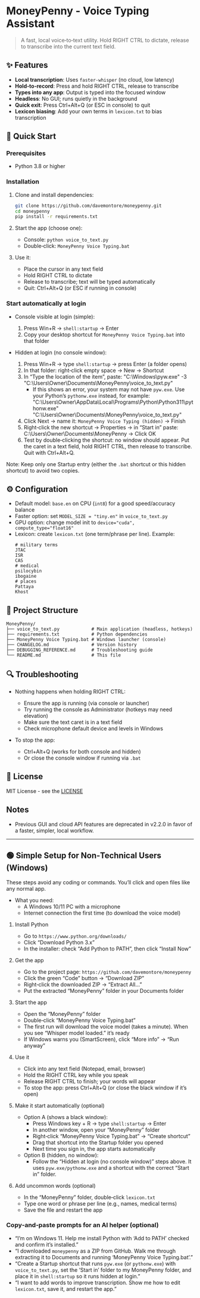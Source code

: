 # MoneyPenny - Voice Typing Assistant

> A fast, local voice‑to‑text utility. Hold RIGHT CTRL to dictate, release to transcribe into the current text field.

## ✨ Features

- **Local transcription**: Uses `faster-whisper` (no cloud, low latency)
- **Hold‑to‑record**: Press and hold RIGHT CTRL, release to transcribe
- **Types into any app**: Output is typed into the focused window
- **Headless**: No GUI; runs quietly in the background
- **Quick exit**: Press Ctrl+Alt+Q (or ESC in console) to quit
 - **Lexicon biasing**: Add your own terms in `lexicon.txt` to bias transcription

## 🚀 Quick Start

### Prerequisites
- Python 3.8 or higher

### Installation

1. Clone and install dependencies:
   ```bash
   git clone https://github.com/davemontore/moneypenny.git
   cd moneypenny
   pip install -r requirements.txt
   ```

2. Start the app (choose one):
   - Console: `python voice_to_text.py`
   - Double‑click: `MoneyPenny Voice Typing.bat`

3. Use it:
   - Place the cursor in any text field
   - Hold RIGHT CTRL to dictate
   - Release to transcribe; text will be typed automatically
   - Quit: Ctrl+Alt+Q (or ESC if running in console)

### Start automatically at login

- Console visible at login (simple):
  1) Press Win+R → `shell:startup` → Enter
  2) Copy your desktop shortcut for `MoneyPenny Voice Typing.bat` into that folder

- Hidden at login (no console window):
  1) Press Win+R → type `shell:startup` → press Enter (a folder opens)
  2) In that folder: right‑click empty space → New → Shortcut
  3) In “Type the location of the item”, paste:
     "C:\\Windows\\pyw.exe" -3 "C:\\Users\\Owner\\Documents\\MoneyPenny\\voice_to_text.py"
     - If this shows an error, your system may not have `pyw.exe`. Use your Python’s `pythonw.exe` instead, for example:
       "C:\\Users\\Owner\\AppData\\Local\\Programs\\Python\\Python311\\pythonw.exe" "C:\\Users\\Owner\\Documents\\MoneyPenny\\voice_to_text.py"
  4) Click Next → name it: `MoneyPenny Voice Typing (hidden)` → Finish
  5) Right‑click the new shortcut → Properties → in “Start in” paste:
     C:\\Users\\Owner\\Documents\\MoneyPenny
     → Click OK
  6) Test by double‑clicking the shortcut: no window should appear. Put the caret in a text field, hold RIGHT CTRL, then release to transcribe. Quit with Ctrl+Alt+Q.

Note: Keep only one Startup entry (either the `.bat` shortcut or this hidden shortcut) to avoid two copies.

## ⚙️ Configuration

- Default model: `base.en` on CPU (`int8`) for a good speed/accuracy balance
- Faster option: set `MODEL_SIZE = "tiny.en"` in `voice_to_text.py`
- GPU option: change model init to `device="cuda", compute_type="float16"`
 - Lexicon: create `lexicon.txt` (one term/phrase per line). Example:
   ```
   # military terms
   JTAC
   ISR
   CAS
   # medical
   psilocybin
   ibogaine
   # places
   Pattaya
   Khost
   ```

## 📁 Project Structure

```
MoneyPenny/
├── voice_to_text.py            # Main application (headless, hotkeys)
├── requirements.txt            # Python dependencies
├── MoneyPenny Voice Typing.bat # Windows launcher (console)
├── CHANGELOG.md                # Version history
├── DEBUGGING_REFERENCE.md      # Troubleshooting guide
└── README.md                   # This file
```

## 🔍 Troubleshooting

- Nothing happens when holding RIGHT CTRL:
  - Ensure the app is running (via console or launcher)
  - Try running the console as Administrator (hotkeys may need elevation)
  - Make sure the text caret is in a text field
  - Check microphone default device and levels in Windows

- To stop the app:
  - Ctrl+Alt+Q (works for both console and hidden)
  - Or close the console window if running via `.bat`

## 📄 License

MIT License - see the [LICENSE](LICENSE)

## Notes

- Previous GUI and cloud API features are deprecated in v2.2.0 in favor of a faster, simpler, local workflow.

---

## 🟢 Simple Setup for Non‑Technical Users (Windows)

These steps avoid any coding or commands. You’ll click and open files like any normal app.

- What you need:
  - A Windows 10/11 PC with a microphone
  - Internet connection the first time (to download the voice model)

1) Install Python
   - Go to `https://www.python.org/downloads/`
   - Click “Download Python 3.x”
   - In the installer: check “Add Python to PATH”, then click “Install Now”

2) Get the app
   - Go to the project page: `https://github.com/davemontore/moneypenny`
   - Click the green “Code” button → “Download ZIP”
   - Right‑click the downloaded ZIP → “Extract All...”
   - Put the extracted “MoneyPenny” folder in your Documents folder

3) Start the app
   - Open the “MoneyPenny” folder
   - Double‑click “MoneyPenny Voice Typing.bat”
   - The first run will download the voice model (takes a minute). When you see “Whisper model loaded.” it’s ready
   - If Windows warns you (SmartScreen), click “More info” → “Run anyway”

4) Use it
   - Click into any text field (Notepad, email, browser)
   - Hold the RIGHT CTRL key while you speak
   - Release RIGHT CTRL to finish; your words will appear
   - To stop the app: press Ctrl+Alt+Q (or close the black window if it’s open)

5) Make it start automatically (optional)
   - Option A (shows a black window):
     - Press Windows key + R → type `shell:startup` → Enter
     - In another window, open your “MoneyPenny” folder
     - Right‑click “MoneyPenny Voice Typing.bat” → “Create shortcut”
     - Drag that shortcut into the Startup folder you opened
     - Next time you sign in, the app starts automatically
   - Option B (hidden, no window):
     - Follow the “Hidden at login (no console window)” steps above. It uses `pyw.exe/pythonw.exe` and a shortcut with the correct “Start in” folder.

6) Add uncommon words (optional)
   - In the “MoneyPenny” folder, double‑click `lexicon.txt`
   - Type one word or phrase per line (e.g., names, medical terms)
   - Save the file and restart the app

### Copy‑and‑paste prompts for an AI helper (optional)

- “I’m on Windows 11. Help me install Python with ‘Add to PATH’ checked and confirm it’s installed.”
- “I downloaded `moneypenny` as a ZIP from GitHub. Walk me through extracting it to Documents and running ‘MoneyPenny Voice Typing.bat’.”
- “Create a Startup shortcut that runs `pyw.exe` (or `pythonw.exe`) with `voice_to_text.py`, set the ‘Start in’ folder to my MoneyPenny folder, and place it in `shell:startup` so it runs hidden at login.”
- “I want to add words to improve transcription. Show me how to edit `lexicon.txt`, save it, and restart the app.”